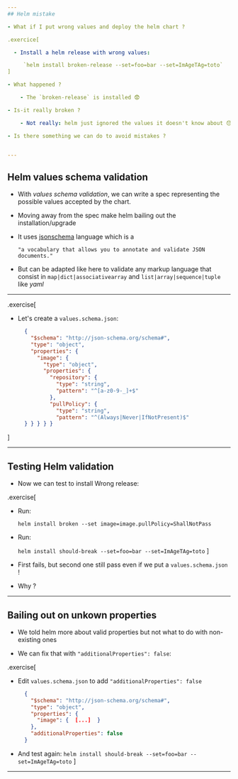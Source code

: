 ```yaml
---
## Helm mistake

- What if I put wrong values and deploy the helm chart ?

.exercice[

  - Install a helm release with wrong values:

     `helm install broken-release --set=foo=bar --set=ImAgeTAg=toto`
]

- What happened ?

    - The `broken-release` is installed 😨

- Is-it really broken ?

    - Not really: helm just ignored the values it doesn't know about 😓

- Is there something we can do to avoid mistakes ?


---
```


## Helm values schema validation

- With *values schema validation*, we can write a spec representing the possible
  values accepted by the chart.

- Moving away from the spec make helm bailing out the installation/upgrade

- It uses [jsonschema](https://json-schema.org/) language which is a

    `"a vocabulary that allows you to annotate and validate JSON documents."`

- But can be adapted like here to validate any markup language that consist in
   `map|dict|associativearray` and `list|array|sequence|tuple` like *yaml*

---
.exercise[

- Let's create a `values.schema.json`:
  ```json
    {
      "$schema": "http://json-schema.org/schema#",
      "type": "object",
      "properties": {
        "image": {
          "type": "object",
          "properties": {
            "repository": {
              "type": "string",
              "pattern": "^[a-z0-9-_]+$"
            },
            "pullPolicy": {
              "type": "string",
              "pattern": "^(Always|Never|IfNotPresent)$"
    } } } } }
  ```
]

---
## Testing Helm validation

- Now we can test to install Wrong release:

.exercise[

- Run:

   `helm install broken --set image=image.pullPolicy=ShallNotPass`

- Run:

   `helm install should-break --set=foo=bar --set=ImAgeTAg=toto`
]

- First fails, but second one still pass even if we put a `values.schema.json` !

- Why ?

---
## Bailing out on unkown properties

- We told helm more about valid properties but not what to do with non-existing ones

- We can fix that with `"additionalProperties": false`:

.exercise[

- Edit `values.schema.json` to add `"additionalProperties": false`
  ```json
    {
      "$schema": "http://json-schema.org/schema#",
      "type": "object",
      "properties": {
        "image": {  [...]  }
      },
      "additionalProperties": false
    }
  ```

- And test again: `helm install should-break --set=foo=bar --set=ImAgeTAg=toto`
]
---


